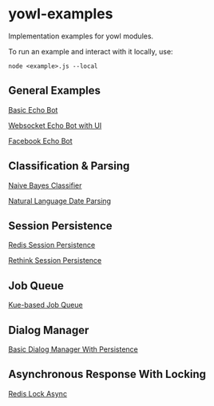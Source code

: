 # yowl-examples

Implementation examples for yowl modules.

To run an example and interact with it locally, use:

```
node <example>.js --local
```

## General Examples

[Basic Echo Bot](examples/echo/bot.js)

[Websocket Echo Bot with UI](examples/web/)

[Facebook Echo Bot](examples/facebook/bot.js)

## Classification & Parsing

[Naive Bayes Classifier](examples/classification/bot.js)

[Natural Language Date Parsing](examples/parse-dates/bot.js)

## Session Persistence

[Redis Session Persistence](examples/redis-session/bot.js)

[Rethink Session Persistence](examples/rethink-session/bot.js)

## Job Queue

[Kue-based Job Queue](examples/kue-echo/bot.js)

## Dialog Manager

[Basic Dialog Manager With Persistence](examples/dialog/bot.js)

## Asynchronous Response With Locking

[Redis Lock Async](examples/locked-interactions/bot.js)

